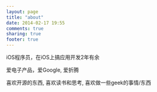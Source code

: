 ```yaml
---
layout: page
title: "about"
date: 2014-02-17 19:55
comments: true
sharing: true
footer: true
---
```

  <p>iOS程序员，在iOS上搞应用开发2年有余</p>
  <p>爱电子产品，爱Google, 爱折腾</p> 
  <p>喜欢开源的东西, 喜欢读书和思考, 喜欢做一些geek的事情/东西</p>
